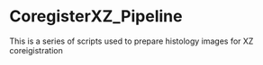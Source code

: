 # CoregisterXZ_Pipeline
This is a series of scripts used to prepare histology images for XZ coreigistration
